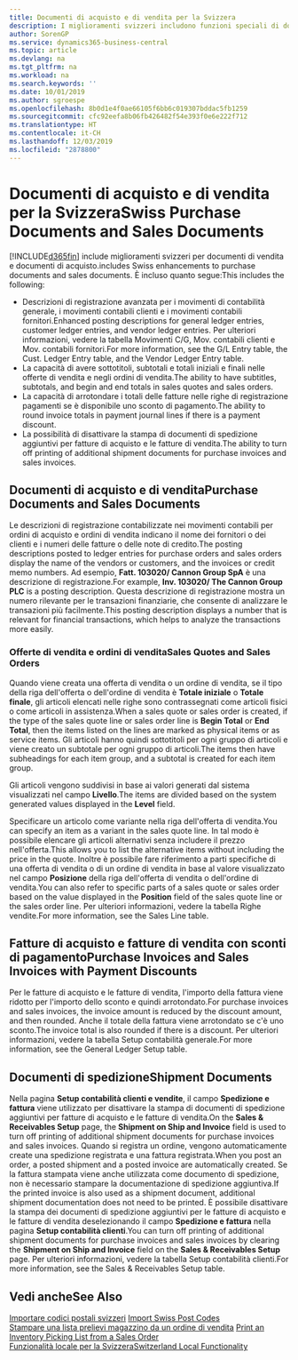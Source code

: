 ```yaml
---
title: Documenti di acquisto e di vendita per la Svizzera
description: I miglioramenti svizzeri includono funzioni speciali di documento di vendita e di acquisto.
author: SorenGP
ms.service: dynamics365-business-central
ms.topic: article
ms.devlang: na
ms.tgt_pltfrm: na
ms.workload: na
ms.search.keywords: ''
ms.date: 10/01/2019
ms.author: sgroespe
ms.openlocfilehash: 8b0d1e4f0ae66105f6bb6c019307bddac5fb1259
ms.sourcegitcommit: cfc92eefa8b06fb426482f54e393f0e6e222f712
ms.translationtype: HT
ms.contentlocale: it-CH
ms.lasthandoff: 12/03/2019
ms.locfileid: "2878800"
---
```

# <a name="swiss-purchase-documents-and-sales-documents"></a><span data-ttu-id="f5fc1-103">Documenti di acquisto e di vendita per la Svizzera</span><span class="sxs-lookup"><span data-stu-id="f5fc1-103">Swiss Purchase Documents and Sales Documents</span></span>
[!INCLUDE[d365fin](../../includes/d365fin_md.md)] <span data-ttu-id="f5fc1-104">include miglioramenti svizzeri per documenti di vendita e documenti di acquisto.</span><span class="sxs-lookup"><span data-stu-id="f5fc1-104">includes Swiss enhancements to purchase documents and sales documents.</span></span> <span data-ttu-id="f5fc1-105">È incluso quanto segue:</span><span class="sxs-lookup"><span data-stu-id="f5fc1-105">This includes the following:</span></span>  

- <span data-ttu-id="f5fc1-106">Descrizioni di registrazione avanzata per i movimenti di contabilità generale, i movimenti contabili clienti e i movimenti contabili fornitori.</span><span class="sxs-lookup"><span data-stu-id="f5fc1-106">Enhanced posting descriptions for general ledger entries, customer ledger entries, and vendor ledger entries.</span></span> <span data-ttu-id="f5fc1-107">Per ulteriori informazioni, vedere la tabella Movimenti C/G, Mov. contabili clienti e Mov. contabili fornitori.</span><span class="sxs-lookup"><span data-stu-id="f5fc1-107">For more information, see the G/L Entry table, the Cust. Ledger Entry table, and the Vendor Ledger Entry table.</span></span>  
- <span data-ttu-id="f5fc1-108">La capacità di avere sottotitoli, subtotali e totali iniziali e finali nelle offerte di vendita e negli ordini di vendita.</span><span class="sxs-lookup"><span data-stu-id="f5fc1-108">The ability to have subtitles, subtotals, and begin and end totals in sales quotes and sales orders.</span></span>  
- <span data-ttu-id="f5fc1-109">La capacità di arrotondare i totali delle fatture nelle righe di registrazione pagamenti se è disponibile uno sconto di pagamento.</span><span class="sxs-lookup"><span data-stu-id="f5fc1-109">The ability to round invoice totals in payment journal lines if there is a payment discount.</span></span>  
- <span data-ttu-id="f5fc1-110">La possibilità di disattivare la stampa di documenti di spedizione aggiuntivi per fatture di acquisto e le fatture di vendita.</span><span class="sxs-lookup"><span data-stu-id="f5fc1-110">The ability to turn off printing of additional shipment documents for purchase invoices and sales invoices.</span></span>  

## <a name="purchase-documents-and-sales-documents"></a><span data-ttu-id="f5fc1-111">Documenti di acquisto e di vendita</span><span class="sxs-lookup"><span data-stu-id="f5fc1-111">Purchase Documents and Sales Documents</span></span>  
<span data-ttu-id="f5fc1-112">Le descrizioni di registrazione contabilizzate nei movimenti contabili per ordini di acquisto e ordini di vendita indicano il nome dei fornitori o dei clienti e i numeri delle fatture o delle note di credito.</span><span class="sxs-lookup"><span data-stu-id="f5fc1-112">The posting descriptions posted to ledger entries for purchase orders and sales orders display the name of the vendors or customers, and the invoices or credit memo numbers.</span></span> <span data-ttu-id="f5fc1-113">Ad esempio, **Fatt. 103020/ Cannon Group SpA** è una descrizione di registrazione.</span><span class="sxs-lookup"><span data-stu-id="f5fc1-113">For example, **Inv. 103020/ The Cannon Group PLC** is a posting description.</span></span> <span data-ttu-id="f5fc1-114">Questa descrizione di registrazione mostra un numero rilevante per le transazioni finanziarie, che consente di analizzare le transazioni più facilmente.</span><span class="sxs-lookup"><span data-stu-id="f5fc1-114">This posting description displays a number that is relevant for financial transactions, which helps to analyze the transactions more easily.</span></span>  

### <a name="sales-quotes-and-sales-orders"></a><span data-ttu-id="f5fc1-115">Offerte di vendita e ordini di vendita</span><span class="sxs-lookup"><span data-stu-id="f5fc1-115">Sales Quotes and Sales Orders</span></span>  
<span data-ttu-id="f5fc1-116">Quando viene creata una offerta di vendita o un ordine di vendita, se il tipo della riga dell'offerta o dell'ordine di vendita è **Totale iniziale** o **Totale finale**, gli articoli elencati nelle righe sono contrassegnati come articoli fisici o come articoli in assistenza.</span><span class="sxs-lookup"><span data-stu-id="f5fc1-116">When a sales quote or sales order is created, if the type of the sales quote line or sales order line is **Begin Total** or **End Total**, then the items listed on the lines are marked as physical items or as service items.</span></span> <span data-ttu-id="f5fc1-117">Gli articoli hanno quindi sottotitoli per ogni gruppo di articoli e viene creato un subtotale per ogni gruppo di articoli.</span><span class="sxs-lookup"><span data-stu-id="f5fc1-117">The items then have subheadings for each item group, and a subtotal is created for each item group.</span></span>  

<span data-ttu-id="f5fc1-118">Gli articoli vengono suddivisi in base ai valori generati dal sistema visualizzati nel campo **Livello**.</span><span class="sxs-lookup"><span data-stu-id="f5fc1-118">The items are divided based on the system generated values displayed in the **Level** field.</span></span>  

<span data-ttu-id="f5fc1-119">Specificare un articolo come variante nella riga dell'offerta di vendita.</span><span class="sxs-lookup"><span data-stu-id="f5fc1-119">You can specify an item as a variant in the sales quote line.</span></span> <span data-ttu-id="f5fc1-120">In tal modo è possibile elencare gli articoli alternativi senza includere il prezzo nell'offerta.</span><span class="sxs-lookup"><span data-stu-id="f5fc1-120">This allows you to list the alternative items without including the price in the quote.</span></span> <span data-ttu-id="f5fc1-121">Inoltre è possibile fare riferimento a parti specifiche di una offerta di vendita o di un ordine di vendita in base al valore visualizzato nel campo **Posizione** della riga dell'offerta di vendita o dell'ordine di vendita.</span><span class="sxs-lookup"><span data-stu-id="f5fc1-121">You can also refer to specific parts of a sales quote or sales order based on the value displayed in the **Position** field of the sales quote line or the sales order line.</span></span> <span data-ttu-id="f5fc1-122">Per ulteriori informazioni, vedere la tabella Righe vendite.</span><span class="sxs-lookup"><span data-stu-id="f5fc1-122">For more information, see the Sales Line table.</span></span>  

## <a name="purchase-invoices-and-sales-invoices-with-payment-discounts"></a><span data-ttu-id="f5fc1-123">Fatture di acquisto e fatture di vendita con sconti di pagamento</span><span class="sxs-lookup"><span data-stu-id="f5fc1-123">Purchase Invoices and Sales Invoices with Payment Discounts</span></span>  
<span data-ttu-id="f5fc1-124">Per le fatture di acquisto e le fatture di vendita, l'importo della fattura viene ridotto per l'importo dello sconto e quindi arrotondato.</span><span class="sxs-lookup"><span data-stu-id="f5fc1-124">For purchase invoices and sales invoices, the invoice amount is reduced by the discount amount, and then rounded.</span></span> <span data-ttu-id="f5fc1-125">Anche il totale della fattura viene arrotondato se c'è uno sconto.</span><span class="sxs-lookup"><span data-stu-id="f5fc1-125">The invoice total is also rounded if there is a discount.</span></span> <span data-ttu-id="f5fc1-126">Per ulteriori informazioni, vedere la tabella Setup contabilità generale.</span><span class="sxs-lookup"><span data-stu-id="f5fc1-126">For more information, see the General Ledger Setup table.</span></span>  

## <a name="shipment-documents"></a><span data-ttu-id="f5fc1-127">Documenti di spedizione</span><span class="sxs-lookup"><span data-stu-id="f5fc1-127">Shipment Documents</span></span>  
<span data-ttu-id="f5fc1-128">Nella pagina **Setup contabilità clienti e vendite**, il campo **Spedizione e fattura** viene utilizzato per disattivare la stampa di documenti di spedizione aggiuntivi per fatture di acquisto e le fatture di vendita.</span><span class="sxs-lookup"><span data-stu-id="f5fc1-128">On the **Sales & Receivables Setup** page, the **Shipment on Ship and Invoice** field is used to turn off printing of additional shipment documents for purchase invoices and sales invoices.</span></span> <span data-ttu-id="f5fc1-129">Quando si registra un ordine, vengono automaticamente create una spedizione registrata e una fattura registrata.</span><span class="sxs-lookup"><span data-stu-id="f5fc1-129">When you post an order, a posted shipment and a posted invoice are automatically created.</span></span> <span data-ttu-id="f5fc1-130">Se la fattura stampata viene anche utilizzata come documento di spedizione, non è necessario stampare la documentazione di spedizione aggiuntiva.</span><span class="sxs-lookup"><span data-stu-id="f5fc1-130">If the printed invoice is also used as a shipment document, additional shipment documentation does not need to be printed.</span></span> <span data-ttu-id="f5fc1-131">È possibile disattivare la stampa dei documenti di spedizione aggiuntivi per le fatture di acquisto e le fatture di vendita deselezionando il campo **Spedizione e fattura** nella pagina **Setup contabilità clienti**.</span><span class="sxs-lookup"><span data-stu-id="f5fc1-131">You can turn off printing of additional shipment documents for purchase invoices and sales invoices by clearing the **Shipment on Ship and Invoice** field on the **Sales & Receivables Setup** page.</span></span> <span data-ttu-id="f5fc1-132">Per ulteriori informazioni, vedere la tabella Setup contabilità clienti.</span><span class="sxs-lookup"><span data-stu-id="f5fc1-132">For more information, see the Sales & Receivables Setup table.</span></span>  

## <a name="see-also"></a><span data-ttu-id="f5fc1-133">Vedi anche</span><span class="sxs-lookup"><span data-stu-id="f5fc1-133">See Also</span></span>  
 <span data-ttu-id="f5fc1-134">[Importare codici postali svizzeri](how-to-import-swiss-post-codes.md) </span><span class="sxs-lookup"><span data-stu-id="f5fc1-134">[Import Swiss Post Codes](how-to-import-swiss-post-codes.md) </span></span>  
 <span data-ttu-id="f5fc1-135">[Stampare una lista prelievi magazzino da un ordine di vendita](how-to-print-an-inventory-picking-list-from-a-sales-order.md) </span><span class="sxs-lookup"><span data-stu-id="f5fc1-135">[Print an Inventory Picking List from a Sales Order](how-to-print-an-inventory-picking-list-from-a-sales-order.md) </span></span>  
 [<span data-ttu-id="f5fc1-136">Funzionalità locale per la Svizzera</span><span class="sxs-lookup"><span data-stu-id="f5fc1-136">Switzerland Local Functionality</span></span>](switzerland-local-functionality.md)
